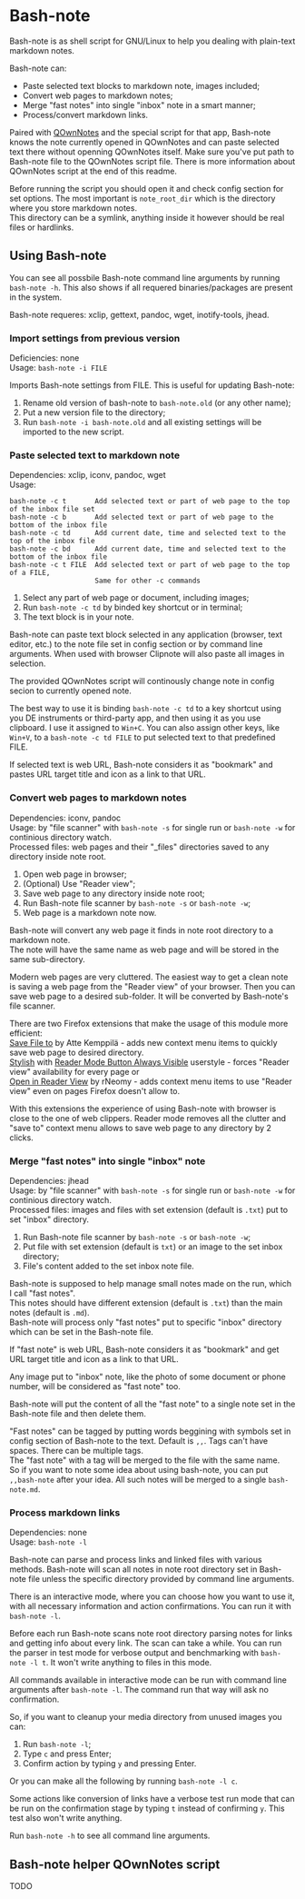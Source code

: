 # Bash-note

Bash-note is as shell script for GNU/Linux to help you dealing with plain-text markdown notes.

Bash-note can:
- Paste selected text blocks to markdown note, images included;
- Convert web pages to markdown notes;
- Merge "fast notes" into single "inbox" note in a smart manner;
- Process/convert markdown links.

Paired with [QOwnNotes](https://github.com/pbek/QOwnNotes) and the special script for that app, Bash-note knows the note currently opened in QOwnNotes and can paste selected text there without openning QOwnNotes itself. Make sure you've put path to Bash-note file to the QOwnNotes script file. There is more information about QOwnNotes script at the end of this readme.

Before running the script you should open it and check config section for set options. The most important is `note_root_dir` which is the directory where you store markdown notes.  
This directory can be a symlink, anything inside it however should be real files or hardlinks.

## Using Bash-note

You can see all possbile Bash-note command line arguments by running `bash-note -h`. 
This also shows if all requered binaries/packages are present in the system. 

Bash-note requeres: xclip, gettext, pandoc, wget, inotify-tools, jhead.

### Import settings from previous version
Deficiencies: none  
Usage: `bash-note -i FILE` 

Imports Bash-note settings from FILE. This is useful for updating Bash-note:  
1) Rename old version of bash-note to `bash-note.old` (or any other name);  
2) Put a new version file to the directory;  
3) Run `bash-note -i bash-note.old` and all existing settings will be imported to the new script.

### Paste selected text to markdown note
Dependencies: xclip, iconv, pandoc, wget  
Usage: 
```
bash-note -c t       Add selected text or part of web page to the top of the inbox file set
bash-note -c b       Add selected text or part of web page to the bottom of the inbox file
bash-note -c td      Add current date, time and selected text to the top of the inbox file
bash-note -c bd      Add current date, time and selected text to the bottom of the inbox file
bash-note -c t FILE  Add selected text or part of web page to the top of a FILE, 
                     Same for other -c commands
``` 

1) Select any part of web page or document, including images;  
2) Run `bash-note -c td` by binded key shortcut or in terminal;  
3) The text block is in your note. 

Bash-note can paste text block selected in any application (browser, text editor, etc.) to the note file set in config section or by command line arguments. When used with browser Clipnote will also paste all images in selection.

The provided QOwnNotes script will continously change note in config secion to currently opened note.

The best way to use it is binding `bash-note -c td` to a key shortcut using you DE instruments or third-party app, and then using it as you use clipboard. I use it assigned to `Win+C`. You can also assign other keys, like `Win+V`, to a `bash-note -c td FILE` to put selected text to that predefined FILE.

If selected text is web URL, Bash-note considers it as "bookmark" and pastes URL target title and icon as a link to that URL.

### Convert web pages to markdown notes
Dependencies: iconv, pandoc  
Usage: by "file scanner" with `bash-note -s` for single run or `bash-note -w` for continious directory watch.  
Processed files: web pages and their "_files" directories saved to any directory inside note root.

1) Open web page in browser;  
2) (Optional) Use "Reader view";  
3) Save web page to any directory inside note root;  
4) Run Bash-note file scanner by `bash-note -s` or `bash-note -w`;  
5) Web page is a markdown note now.

Bash-note will convert any web page it finds in note root directory to a markdown note.  
The note will have the same name as web page and will be stored in the same sub-directory.  

Modern web pages are very cluttered. The easiest way to get a clean note is saving a web page from the "Reader view" of your browser. Then you can save web page to a desired sub-folder. It will be converted by Bash-note's file scanner.

There are two Firefox extensions that make the usage of this module more efficient:  
[Save File to](https://addons.mozilla.org/en/firefox/addon/save-file-to/) by Atte Kemppilä - adds new context menu items to quickly save web page to desired directory.  
[Stylish](https://addons.mozilla.org/en/firefox/addon/stylish/?src=search) with [Reader Mode Button Always Visible](https://userstyles.org/styles/123290/reader-mode-button-always-visible) userstyle - forces "Reader view" availability for every page or  
[Open in Reader View](https://addons.mozilla.org/en/firefox/addon/reader-view/) by rNeomy - adds context menu items to use "Reader view" even on pages Firefox doesn't allow to. 

With this extensions the experience of using Bash-note with browser is close to the one of web clippers. Reader mode removes all the clutter and "save to" context menu allows to save web page to any directory by 2 clicks.

### Merge "fast notes" into single "inbox" note
Dependencies: jhead  
Usage: by "file scanner" with `bash-note -s` for single run or `bash-note -w` for continious directory watch.  
Processed files: images and files with set extension (default is `.txt`) put to set "inbox" directory.

1) Run Bash-note file scanner by `bash-note -s` or `bash-note -w`;  
2) Put file with set extension (default is `txt`) or an image to the set inbox directory;  
3) File's content added to the set inbox note file.

Bash-note is supposed to help manage small notes made on the run, which I call "fast notes".  
This notes should have different extension (default is `.txt`) than the main notes (default is `.md`).  
Bash-note will process only "fast notes" put to specific "inbox" directory which can be set in the Bash-note file.

If "fast note" is web URL, Bash-note considers it as "bookmark" and get URL target title and icon as a link to that URL.

Any image put to "inbox" note, like the photo of some document or phone number, will be considered as "fast note" too. 

Bash-note will put the content of all the "fast note" to a single note set in the Bash-note file and then delete them.

"Fast notes" can be tagged by putting words beggining with symbols set in config section of Bash-note to the text. Default is `,,`. Tags can't have spaces. There can be multiple tags.  
The "fast note" with a tag will be merged to the file with the same name.  
So if you want to note some idea about using bash-note, you can put `,,bash-note` after your idea. All such notes will be merged to a single `bash-note.md`.

### Process markdown links
Dependencies: none  
Usage: `bash-note -l`

Bash-note can parse and process links and linked files with various methods. Bash-note will scan all notes in note root directory set in Bash-note file unless the specific directory provided by command line arguments.

There is an interactive mode, where you can choose how you want to use it, with all necessary information and action confirmations. You can run it with `bash-note -l`. 

Before each run Bash-note scans note root directory parsing notes for links and getting info about every link. The scan can take a while. You can run the parser in test mode for verbose output and benchmarking with `bash-note -l t`. It won't write anything to files in this mode.

All commands available in interactive mode can be run with command line arguments after `bash-note -l`. The command run that way will ask no confirmation.

So, if you want to cleanup your media directory from unused images you can:  
1) Run `bash-note -l`;  
2) Type `c` and press Enter;  
3) Confirm action by typing `y` and pressing Enter.

Or you can make all the following by running `bash-note -l c`.

Some actions like conversion of links have a verbose test run mode that can be run on the confirmation stage by typing `t` instead of confirming `y`. This test also won't write anything.

Run `bash-note -h` to see all command line arguments.

## Bash-note helper QOwnNotes script

TODO
